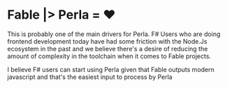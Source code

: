 # Fable |> Perla = ❤️

This is probably one of the main drivers for Perla. F# Users who are doing frontend development today have had some friction with the Node.Js ecosystem in the past and we believe there's a desire of reducing the amount of complexity in the toolchain when it comes to Fable projects.

I believe F# users can start using Perla given that Fable outputs modern javascript and that's the easiest input to process by Perla
